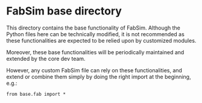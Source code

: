 FabSim base directory
======

This directory contains the base functionality of FabSim. Although the Python
files here can be technically modified, it is not recommended as these
functionalities are expected to be relied upon by customized modules.

Moreover, these base functionalities will be periodically maintained and
extended by the core dev team.

However, any custom FabSim file can rely on these functionalities, and extend
or combine them simply by doing the right import at the beginning, e.g.:
```
from base.fab import *
```

